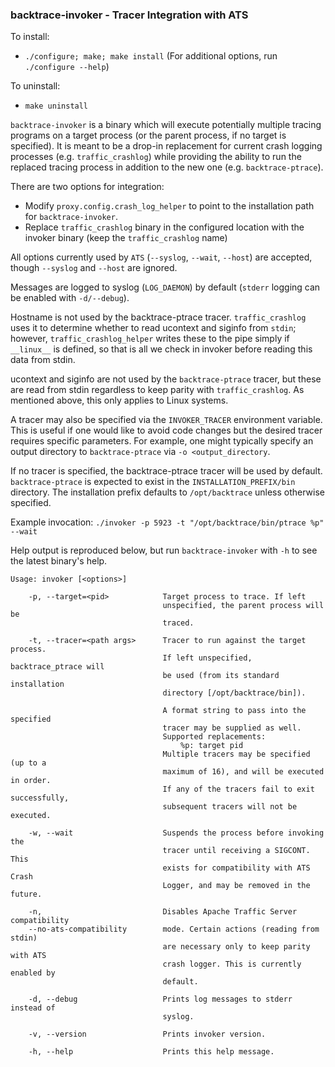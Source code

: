 ### backtrace-invoker - Tracer Integration with ATS

To install:

- `./configure; make; make install` (For additional options, run `./configure --help`)

To uninstall:

- `make uninstall`

`backtrace-invoker` is a binary which will execute potentially multiple tracing
programs on a target process (or the parent process, if no target is specified).
It is meant to be a drop-in replacement for current crash logging processes
(e.g. `traffic_crashlog`) while providing the ability to run the replaced tracing
process in addition to the new one (e.g. `backtrace-ptrace`).

There are two options for integration:

- Modify `proxy.config.crash_log_helper` to point to the installation path for
`backtrace-invoker`.
- Replace `traffic_crashlog` binary in the configured location with the invoker
binary (keep the `traffic_crashlog` name)

All options currently used by `ATS` (`--syslog`, `--wait`, `--host`) are accepted,
though `--syslog` and `--host` are ignored.

Messages are logged to syslog (`LOG_DAEMON`) by default (`stderr` logging can be
enabled with `-d/--debug`).

Hostname is not used by the backtrace-ptrace tracer. `traffic_crashlog` uses it
to determine whether to read ucontext and siginfo from `stdin`; however,
`traffic_crashlog_helper` writes these to the pipe simply if `__linux__` is defined,
so that is all we check in invoker before reading this data from stdin.

ucontext and siginfo are not used by the `backtrace-ptrace` tracer, but these are
read from stdin regardless to keep parity with `traffic_crashlog`. As mentioned
above, this only applies to Linux systems.

A tracer may also be specified via the `INVOKER_TRACER` environment variable.
This is useful if one would like to avoid code changes but the desired tracer
requires specific parameters. For example, one might typically specify an output
directory to `backtrace-ptrace` via `-o <output_directory`.

If no tracer is specified, the backtrace-ptrace tracer will be used by default.
`backtrace-ptrace` is expected to exist in the `INSTALLATION_PREFIX/bin` directory.
The installation prefix defaults to `/opt/backtrace` unless otherwise specified.

Example invocation: `./invoker -p 5923 -t "/opt/backtrace/bin/ptrace %p" --wait`

Help output is reproduced below, but run `backtrace-invoker` with `-h` to see
the latest binary's help.

```
Usage: invoker [<options>]

    -p, --target=<pid>            Target process to trace. If left
                                  unspecified, the parent process will be
                                  traced.

    -t, --tracer=<path args>      Tracer to run against the target process.
                                  If left unspecified, backtrace_ptrace will
                                  be used (from its standard installation
                                  directory [/opt/backtrace/bin]).

                                  A format string to pass into the specified
                                  tracer may be supplied as well.
                                  Supported replacements:
                                      %p: target pid
                                  Multiple tracers may be specified (up to a
                                  maximum of 16), and will be executed in order.
                                  If any of the tracers fail to exit successfully,
                                  subsequent tracers will not be executed.

    -w, --wait                    Suspends the process before invoking the
                                  tracer until receiving a SIGCONT. This
                                  exists for compatibility with ATS Crash
                                  Logger, and may be removed in the future.

    -n,                           Disables Apache Traffic Server compatibility
    --no-ats-compatibility        mode. Certain actions (reading from stdin)
                                  are necessary only to keep parity with ATS
                                  crash logger. This is currently enabled by
                                  default.

    -d, --debug                   Prints log messages to stderr instead of
                                  syslog.

    -v, --version                 Prints invoker version.

    -h, --help                    Prints this help message.
```
